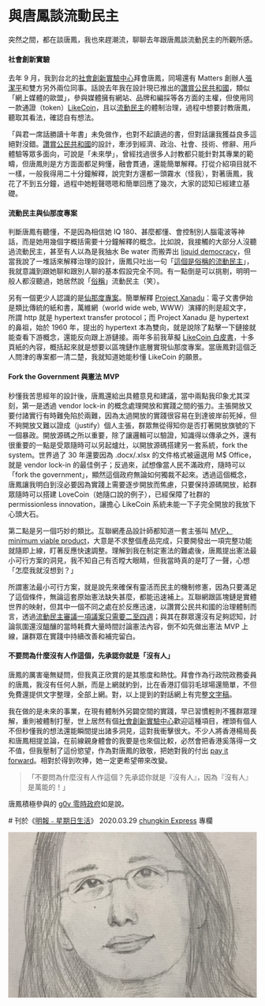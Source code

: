# 與唐鳳談流動民主

突然之間，都在談唐鳳，我也來趕潮流，聊聊去年跟唐鳳談流動民主的所觀所感。

#### 社會創新實驗

去年 9 月，我到台北的[社會創新實驗中心](https://www.youtube.com/watch?v=CrO8MROMhpQ&feature=youtu.be&t=702)拜會唐鳳，同場還有 Matters 創辦人[張潔平](https://matters.news/@az)和雙方另外兩位同事。話說去年我在設計現已推出的[讚賞公民共和國](https://like.co/in/getapp)，類似「網上媒體的歐盟」，參與媒體擁有網站、品牌和編採等各方面的主權，但使用同一款通證（token）[LikeCoin](https://like.co/)，且以[流動民主](https://matters.news/@ckxpress/%E7%AD%94%E5%AE%A2%E5%95%8F-%E8%AE%9A%E8%B3%9E%E5%85%AC%E6%B0%91%E5%85%B1%E5%92%8C%E5%9C%8B%E8%B7%9F%E4%B8%80%E8%88%AC%E7%B6%B2%E4%B8%8A%E7%A4%BE%E7%BE%A4%E6%9C%89%E4%BD%95%E5%8D%80%E5%88%A5-bafyreidnld4csdxdvv3ylfv7ak3sh7skv2eqahwnwdc4m3qsgo2xl3zjli)的體制治理，過程中想要討教唐鳳，聽取其看法，確認自有想法。

「與君一席話勝讀十年書」未免做作，也對不起讀過的書，但對話讓我獲益良多這絕對沒錯。[讚賞公民共和國](https://like.co/in/getapp)的設計，牽涉到經濟、政治、社會、技術、修辭、用戶體驗等眾多面向，可說是「未來學」，曾經找過很多人討教都只能針對其專業的範疇，但唐鳳則是方方面面都足夠懂，融會貫通，還能簡單解釋。打從介紹項目就不一樣，一般我得用二十分鐘解釋，說完對方還都一頭霧水（怪我），對著唐鳳，我花了不到五分鐘，過程中她輕聲嗯嗯和簡單回應了幾次，大家的認知已經建立基礎。

#### 流動民主與仙那度專案

判斷唐鳳有聽懂，不是因為相信她 IQ 180、甚麼都懂、會控制別人腦電波等神話，而是她用幾個字概括需要十分鐘解釋的概念。比如說，我接觸的大部分人沒聽過流動民主，甚至有人以為是我抽水 Be water 而搬弄出 [liquid democracy](https://en.wikipedia.org/wiki/Liquid_democracy)，但當我說了一堆話來解釋治理的設計，唐鳳只吐出一句「[這個是俗稱的流動民主](https://sayit.pdis.nat.gov.tw/speech/331398)」，我就意識到跟她聊和跟別人聊的基本假設完全不同。有一點倒是可以挑剔，明明一般人都沒聽過，她居然說「[俗稱](https://sayit.pdis.nat.gov.tw/speech/331398)」流動民主（笑）。

另有一個更少人認識的是[仙那度專案](https://en.wikipedia.org/wiki/Project_Xanadu)。簡單解釋 [Project Xanadu](https://en.wikipedia.org/wiki/Project_Xanadu)：電子文書伊始是類比傳統的紙和書，萬維網（world wide web, WWW）演繹的則是超文字，所謂 http 就是 hypertext transfer protocol；而 Project Xanadu 是 hypertext 的鼻祖，始於 1960 年，提出的 hypertext 本為雙向，就是說除了點擊一下鏈接就能查看下游概念，還能反向跟上游鏈接。兩年多前我草擬 [LikeCoin 白皮書](https://like.co/in/whitepaper)，十多頁紙的內容，概括起來就是想要以區塊鏈作底層實現仙那度專案。當唐鳳對這個乏人問津的專案都一清二楚，我就知道她能秒懂 LikeCoin 的願景。

#### Fork the Government 與憲法 MVP

秒懂我苦思經年的設計後，唐鳳還給出具體意見和建議，當中兩點我印象尤其深刻，第一是透過 vendor lock-in 的概念處理開放和實踐之間的張力。主張開放又要付諸實行有時難免陷於兩難，因為太過開放的實踐很容易在到達彼岸前死掉，但不夠開放又難以證成（justify）個人主張，群眾無從得知你是否打著開放旗號的下一個暴政。開放源碼之所以重要，除了讓邏輯可以驗證，知識得以傳承之外，還有很重要的一點是受眾隨時可以另起爐灶，以開放源碼搭建另一套系統，fork the system。世界過了 30 年還要因為 .docx/.xlsx 的文件格式被逼選用 M$ Office，就是 vendor lock-in 的最佳例子；反過來，試想像當人民不滿政府，隨時可以 「fork the government」，顯然這個政府無論如何獨裁不起來。透過這個概念，唐鳳讓我明白到沒必要因為實踐上需要逐步開放而焦慮，只要保持源碼開放，給群眾隨時可以搭建 LoveCoin（她隨口說的例子），已經保障了社群的 permissionless innovation，讓擔心 LikeCoin 系統未能一下子完全開放的我放下心頭大石。

第二點是另一個巧妙的類比。互聯網產品設計師都知道一套主張叫 [MVP，minimum viable product](https://ckxpress.com/mvp/)，大意是不求整個產品完成，只要開發出一項完整功能就隨即上線，盯著反應快速調整。理解到我在制定憲法的難處後，唐鳳提出憲法最小可行方案的洞見，我不知自己有否瞠大眼睛，但我當時真的是叮了一聲，心想「怎麼我就沒想到？」

所謂憲法最小可行方案，就是說先來確保有靈活而民主的機制修憲，因為只要滿足了這個條件，無論這套原始憲法缺失甚麼，都能迅速補上。互聯網跟區塊鏈是實體世界的映射，但其中一個不同之處在於反應迅速，以讚賞公民共和國的治理體制而言，透過[流動民主審議一項議案只需要二至四週](https://likecoin.bigdipper.live/proposals)；與其在群眾還沒有足夠認知，討論氛圍還沒醞釀的當時耗費大量時間討論憲法內容，倒不如先做出憲法 MVP 上線，讓群眾在實踐中持續改善和補完留白。

#### 不要問為什麼沒有人作這個，先承認你就是「沒有人」

唐鳳的厲害毫無疑問，但我真正欣賞的是其態度和熱忱。拜會作為行政院政務委員的唐鳳，我沒有任何人脈，而是上網就約到，比在香港訂個羽毛球場還簡單，不但免費還提供文字整理，全部上網。對，以上提到的對話網上有完整[文字稿](https://sayit.pdis.nat.gov.tw/2019-09-23-%E5%BC%B5%E6%BD%94%E5%B9%B3%E5%8F%8A%E9%AB%98%E9%87%8D%E5%BB%BA%E6%8B%9C%E6%9C%83)。

我在做的是未來的事業，在現有體制外另闢空間的實踐，早已習慣輕則不獲群眾理解，重則被體制打壓，世上居然有個[社會創新實驗中心](https://www.youtube.com/watch?v=CrO8MROMhpQ&feature=youtu.be&t=702)歡迎這種項目，裡頭有個人不但秒懂我的想法還能瞬間提出諸多洞見，這對我衝擊很大。不少人將香港楊局長和唐鳳相提並論，在前線親身體會的我要是也來個比較，必然會把香港奚落得一文不值，但我壓制了這份慾望，作為對唐鳳的致敬，把她對我的付出 [pay it forward](https://en.wikipedia.org/wiki/Pay_it_forward)。相對於得到吹捧，她一定更希望帶來改變。

> 「不要問為什麼沒有人作這個？先承認你就是『沒有人』，因為『沒有人』是萬能的！」

唐鳳積極參與的 [g0v 零時政府](https://g0v.tw/zh-TW/manifesto.html)如是說。

\# 刊於《[明報﹣星期日生活](https://news.mingpao.com/pns/%e5%89%af%e5%88%8a/article/20200329/s00005/1585420248314/chungkin-express-%e8%88%87%e5%94%90%e9%b3%b3%e8%ab%87%e6%b5%81%e5%8b%95%e6%b0%91%e4%b8%bb?fbclid=IwAR14AgB7-LZj47-M14DKnFOVOate6RpK1bwA2yesaQ0zCuzA62UlNmOkpcM)》 2020.03.29 [chungkin Express](https://ckxpress.com/) 專欄

![Portrait of Audrey Tang, CC-BY CHANG YUNSSU](.gitbook/assets/1024px-tang-feng-edited.png)

